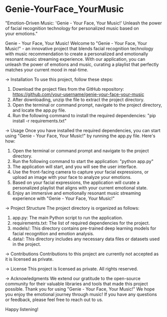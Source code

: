 # Genie-YourFace_YourMusic
"Emotion-Driven Music: 'Genie - Your Face, Your Music!' Unleash the power of facial recognition technology for personalized music based on your emotions."

Genie - Your Face, Your Music!
Welcome to "Genie - Your Face, Your Music!" - an innovative project that blends facial recognition technology with music recommendation to create a personalized and emotionally resonant music streaming experience. With our application, you can unleash the power of emotions and music, curating a playlist that perfectly matches your current mood in real-time.

-> Installation
To use this project, follow these steps:
1) Download the project files from the GitHub repository: https://github.com/your-username/genie-your-face-your-music
2) After downloading, unzip the file to extract the project directory.
3) Open the terminal or command prompt, navigate to the project directory, and locate the app.py file.
4) Run the following command to install the required dependencies:
    "pip install -r requirements.txt"

-> Usage
Once you have installed the required dependencies, you can start using "Genie - Your Face, Your Music!" by running the app.py file. Here's how:
1) Open the terminal or command prompt and navigate to the project directory.
2) Run the following command to start the application:
    "python app.py"
3) The application will start, and you will see the user interface.
4) Use the front-facing camera to capture your facial expressions, or upload an image with your face to analyze your emotions.
5) Based on your facial expressions, the application will curate a personalized playlist that aligns with your current emotional state.
6) Enjoy an immersive and emotionally resonant music streaming experience with "Genie - Your Face, Your Music!"

-> Project Structure
The project directory is organized as follows:
1) app.py: The main Python script to run the application.
2) requirements.txt: The list of required dependencies for the project.
3) models/: This directory contains pre-trained deep learning models for facial recognition and emotion analysis.
4) data/: This directory includes any necessary data files or datasets used in the project.

-> Contributions
Contributions to this project are currently not accepted as it is licensed as private.

-> License
This project is licensed as private. All rights reserved.

-> Acknowledgments
We extend our gratitude to the open-source community for their valuable libraries and tools that made this project possible.
Thank you for using "Genie - Your Face, Your Music!" We hope you enjoy the emotional journey through music! If you have any questions or feedback, please feel free to reach out to us.

Happy listening!
